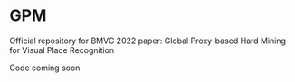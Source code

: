 # GPM
Official repository for BMVC 2022 paper: Global Proxy-based Hard Mining for Visual Place Recognition


Code coming soon
